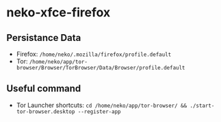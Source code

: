 # neko-xfce-firefox

## Persistance Data

- Firefox: `/home/neko/.mozilla/firefox/profile.default`
- Tor: `/home/neko/app/tor-browser/Browser/TorBrowser/Data/Browser/profile.default`


## Useful command

- Tor Launcher shortcuts: `cd /home/neko/app/tor-browser/ && ./start-tor-browser.desktop --register-app`